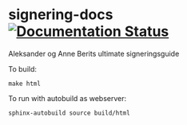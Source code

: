 # signering-docs [![Documentation Status](https://readthedocs.org/projects/signering-docs/badge/?version=latest)](https://signering-docs.readthedocs.io/en/latest/?badge=latest)
Aleksander og Anne Berits ultimate signeringsguide

To build:
```
make html
```

To run with autobuild as webserver:
```
sphinx-autobuild source build/html
```
